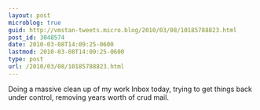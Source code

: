 ```yaml
---
layout: post
microblog: true
guid: http://vmstan-tweets.micro.blog/2010/03/08/10185788823.html
post_id: 3048574
date: 2010-03-08T14:09:25-0600
lastmod: 2010-03-08T14:09:25-0600
type: post
url: /2010/03/08/10185788823.html
---
```

Doing a massive clean up of my work Inbox today, trying to get things back under control, removing years worth of crud mail.
